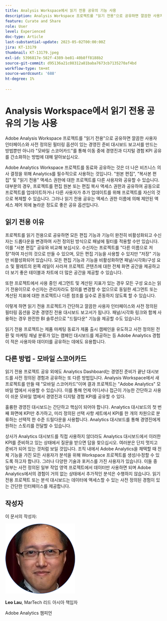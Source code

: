 ```yaml
---
title: Analysis Workspace에서 읽기 전용 공유의 기능 사용
description: Analysis Workspace 프로젝트를 "읽기 전용"으로 공유하면 깔끔한 사용자 인터페이스와 사전 정의된 필터링 옵션이 있는 경영진 준비 대시보드 보고서를 만드는 방법뿐만 아니라 "모바일 스코어카드"를 통해 이동 중에 경영진과 디지털 경험 KPI를 공유하는 작업을 간소화하는 방법에 대해 알아보십시오.
feature: Curate and Share
role: User
level: Experienced
doc-type: Article
last-substantial-update: 2023-05-02T00:00:00Z
jira: KT-13179
thumbnail: KT-13179.jpeg
exl-id: 5396817e-582f-4389-be81-40b8ff8188b2
source-git-commit: d95136a21c08312a81baba7673cb7135270af4bd
workflow-type: tm+mt
source-wordcount: '688'
ht-degree: 1%

---
```


# Analysis Workspace에서 읽기 전용 공유의 기능 사용

Adobe Analysis Workspace 프로젝트를 &quot;읽기 전용&quot;으로 공유하면 깔끔한 사용자 인터페이스와 사전 정의된 필터링 옵션이 있는 경영진 준비 대시보드 보고서를 만드는 방법뿐만 아니라 &quot;모바일 스코어카드&quot;를 통해 이동 중에 경영진과 디지털 경험 KPI 공유를 간소화하는 방법에 대해 알아보십시오.

Adobe Analytics Workspace 프로젝트를 동료와 공유하는 것은 더 나은 비즈니스 의사 결정을 위해 Analytics를 필수적으로 사용하는 것입니다. &quot;원본 편집&quot;, &quot;복사본 편집&quot; 및 &quot;읽기 전용&quot; 액세스 권한에 대한 프로젝트를 다른 사용자와 공유할 수 있습니다. 대부분의 경우, 프로젝트를 편집 원본 또는 편집 복사 액세스 권한과 공유하여 공동으로 프로젝트를 업데이트하거나 다른 사용자가 추가 업데이트를 위해 프로젝트를 자신의 것으로 복제할 수 있습니다. 그러나 읽기 전용 공유는 액세스 권한 이름에 의해 제안된 액세스 제어 외에 놀라운 정도로 좋은 공유 옵션입니다.

## 읽기 전용 이유

프로젝트를 읽기 전용으로 공유하면 모든 편집 기능과 기능이 완전히 비활성화되고 수신자는 드롭다운을 변경하여 사전 정의된 방식으로 패널에 필터를 적용할 수만 있습니다. 이를 &quot;사본 편집&quot; 공유와 비교해 보십시오. 수신자는 프로젝트를 &quot;다른 이름으로 저장&quot;하여 자신의 것으로 만들 수 있으며, 모든 편집 기능을 사용할 수 있지만 &quot;저장&quot; 기능만 비활성화되어 있습니다. 모든 편집 기능과 기능을 비활성화하면 패널/시각화/구성 요소 및 팔레트의 왼쪽 레일이 사라져 프로젝트 콘텐츠에 대한 전체 화면 공간을 제공하고 더 보기 좋은 테이블과 차트에 더 많은 공간을 제공할 수 있습니다.

또한 프로젝트에서 사용 중인 세그먼트 및 계산된 지표가 있는 경우 모든 구성 요소는 읽기 전용이므로 수신자는 관리자라도 정의를 변경할 수 없으므로 동일한 세그먼트 또는 계산된 지표에 대한 프로젝트나 다른 참조를 실수로 혼동하지 않도록 할 수 있습니다.

이렇게 하면 읽기 전용 프로젝트가 간단하고 깔끔한 사용자 인터페이스와 사전 정의된 필터링 옵션을 갖춘 경영진 전용 대시보드 보고서가 됩니다. 패널/시각화 링크와 함께 사용하는 경우 완전한 BI 솔루션으로 &quot;드릴다운&quot; 기능을 제공할 수도 있습니다.

읽기 전용 프로젝트는 제품 마케팅 동료가 제품 출시 캠페인을 유도하고 사전 정의된 전환 및 마케팅 채널 분류가 있는 캠페인 대시보드를 제공하는 등 Adobe Analytics 경험이 적은 사용자와 데이터를 공유하는 데에도 유용합니다.

## 다른 방법 - 모바일 스코어카드

읽기 전용 프로젝트 공유 외에도 Analytics Dashboard는 경영진 준비가 끝난 대시보드를 사전 정의된 경험과 공유하는 또 다른 방법입니다. Analysis Workspace에서 새 프로젝트를 만들 때 &quot;모바일 스코어카드&quot;이며 결과 프로젝트는 &quot;Adobe Analytics&quot; 모바일 앱에서 사용할 수 있습니다. 이를 통해 언제 어디서나 접근이 가능한 간단하고 사용이 쉬운 모바일 앱에서 경영진과 디지털 경험 KPI를 공유할 수 있다.

훌륭한 경영진 대시보드는 간단하고 핵심이 되어야 합니다. Analytics 대시보드의 첫 번째 화면에 KPI만 추가하고, 미리 정의된 선택 사항 세트에서 KPI를 한 개의 차원으로 분류하는 선택적 한 수준 드릴다운을 사용합니다. Analytics 대시보드를 통해 경영진에게 원하는 스토리를 전달할 수 있습니다.

상사가 Analytics 대시보드를 직접 사용하지 않더라도 Analytics 대시보드에서 이러한 KPI를 준비하고 있는 상태에서 질문을 받으면 답을 찾으십시오. 여러분은 단지 멋지고 준비가 되어 있는 것처럼 보일 것입니다.
조직 내에서 Adobe Analytics을 채택할 때 전체 기능을 가진 모든 사용자가 분석을 위해 Workspace 프로젝트를 생성/수정할 수 있도록 하고자 합니다. 그러나 다양한 기술과 포커스를 가진 사용자가 있습니다. 이들 중 일부는 사전 정의된 일부 작업 영역 프로젝트에서 데이터만 사용하면 되며 Adobe Analytics에서의 경험이 거의 없는 상태에서 추가적인 분석은 수행하지 않습니다. 읽기 전용 프로젝트 또는 분석 대시보드는 데이터에 액세스할 수 있는 사전 정의된 경험이 있는 간단한 인터페이스를 제공합니다.

## 작성자

이 문서의 작성자:

![레오 라우](assets/leo_headshot.png)

**Leo Lau**, MarTech 리드 아시아 책임자

Adobe Analytics 챔피언
